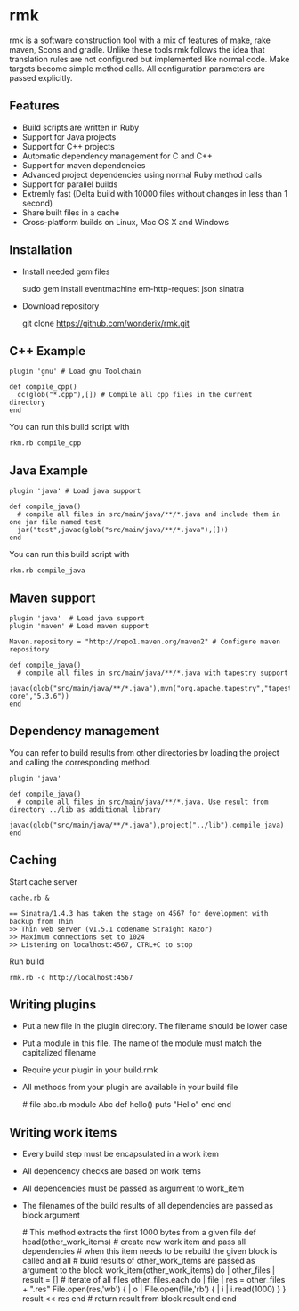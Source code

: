 # rmk

rmk is a software construction tool with a mix of features of make, rake maven, Scons and gradle. Unlike these tools rmk follows the idea that translation rules are not configured but implemented like normal code. Make targets become simple method calls. All configuration parameters are passed explicitly.


## Features

* Build scripts are written in Ruby
* Support for Java projects
* Support for C++ projects
* Automatic dependency management for C and C++
* Support for maven dependencies
* Advanced project dependencies using normal Ruby method calls
* Support for parallel builds
* Extremly fast (Delta build with 10000 files without changes in less than 1 second)
* Share built files in a cache
* Cross-platform builds on Linux, Mac OS X and Windows


## Installation

* Install needed gem files

    sudo gem install eventmachine em-http-request json sinatra

* Download repository

    git clone https://github.com/wonderix/rmk.git

## C++ Example


    plugin 'gnu' # Load gnu Toolchain
    
    def compile_cpp()
      cc(glob("*.cpp"),[]) # Compile all cpp files in the current directory
    end

You can run this build script with

    rkm.rb compile_cpp

## Java Example

    plugin 'java' # Load java support
    
    def compile_java()
      # compile all files in src/main/java/**/*.java and include them in one jar file named test
      jar("test",javac(glob("src/main/java/**/*.java"),[])) 
    end

You can run this build script with

    rkm.rb compile_java

## Maven support

    plugin 'java'  # Load java support
    plugin 'maven' # Load maven support

    Maven.repository = "http://repo1.maven.org/maven2" # Configure maven repository

    def compile_java()
      # compile all files in src/main/java/**/*.java with tapestry support
      javac(glob("src/main/java/**/*.java"),mvn("org.apache.tapestry","tapestry-core","5.3.6")) 
    end

## Dependency management

You can refer to build results from other directories by loading the project and calling the corresponding method.

    plugin 'java'

    def compile_java()
      # compile all files in src/main/java/**/*.java. Use result from directory ../lib as additional library
      javac(glob("src/main/java/**/*.java"),project("../lib").compile_java)
    end


## Caching

Start cache server

    cache.rb &
    
    == Sinatra/1.4.3 has taken the stage on 4567 for development with backup from Thin
    >> Thin web server (v1.5.1 codename Straight Razor)
    >> Maximum connections set to 1024
    >> Listening on localhost:4567, CTRL+C to stop

        
Run build

    rmk.rb -c http://localhost:4567
    
## Writing plugins

* Put a new file in the plugin directory. The filename should be lower case
* Put a module in this file. The name of the module must match the capitalized filename
* Require your plugin in your build.rmk
* All methods from your plugin are available in your build file

    \# file abc.rb
    module Abc
      def hello()
        puts "Hello"
      end
    end

## Writing work items

* Every build step must be encapsulated in a work item
* All dependency checks are based on work items
* All dependencies must be passed as argument to work_item
* The filenames of the build results of all dependencies are passed as block argument

    \# This method extracts the first 1000 bytes from a given file
    def head(other_work_items)
      \# create new work item and pass all dependencies
      \# when this item needs to be rebuild the given block is called and all 
      \# build results of other_work_items are passed as argument to the block
      work_item(other_work_items) do | other_files |
        result = []
        \# iterate of all files
        other_files.each do | file |
           res = other_files + ".res"
           File.open(res,'wb') { | o | File.open(file,'rb') { | i | i.read(1000) } }
           result << res
        end
        \# return result from block
        result
      end
    end
       
       
     
